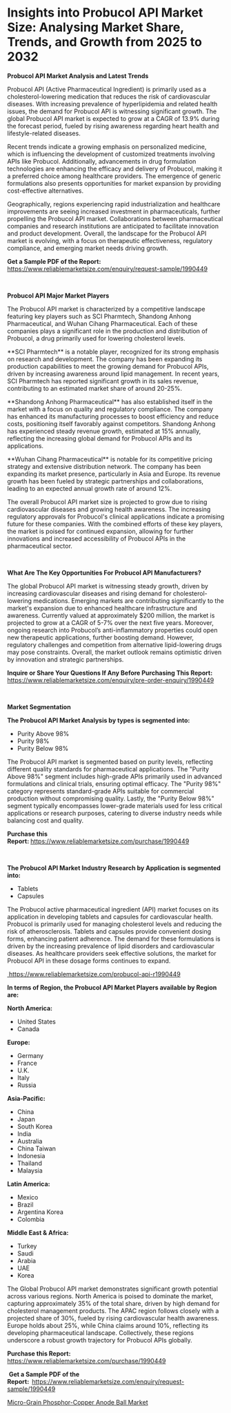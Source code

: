<p><h1>Insights into Probucol API Market Size: Analysing Market Share, Trends, and Growth from 2025 to 2032</h1></p><p><strong>Probucol API Market Analysis and Latest Trends</strong></p>
<p><p>Probucol API (Active Pharmaceutical Ingredient) is primarily used as a cholesterol-lowering medication that reduces the risk of cardiovascular diseases. With increasing prevalence of hyperlipidemia and related health issues, the demand for Probucol API is witnessing significant growth. The global Probucol API market is expected to grow at a CAGR of 13.9% during the forecast period, fueled by rising awareness regarding heart health and lifestyle-related diseases.</p><p>Recent trends indicate a growing emphasis on personalized medicine, which is influencing the development of customized treatments involving APIs like Probucol. Additionally, advancements in drug formulation technologies are enhancing the efficacy and delivery of Probucol, making it a preferred choice among healthcare providers. The emergence of generic formulations also presents opportunities for market expansion by providing cost-effective alternatives.</p><p>Geographically, regions experiencing rapid industrialization and healthcare improvements are seeing increased investment in pharmaceuticals, further propelling the Probucol API market. Collaborations between pharmaceutical companies and research institutions are anticipated to facilitate innovation and product development. Overall, the landscape for the Probucol API market is evolving, with a focus on therapeutic effectiveness, regulatory compliance, and emerging market needs driving growth.</p></p>
<p><strong>Get a Sample PDF of the Report:&nbsp;</strong> <a href="https://www.reliablemarketsize.com/enquiry/request-sample/1990449?utm_campaign=2944&utm_medium=2&utm_source=Github&utm_content=ia&utm_term=03042025&utm_id=probucol-api">https://www.reliablemarketsize.com/enquiry/request-sample/1990449</a></p>
<p>&nbsp;</p>
<p><strong>Probucol API Major Market Players</strong></p>
<p><p>The Probucol API market is characterized by a competitive landscape featuring key players such as SCI Pharmtech, Shandong Anhong Pharmaceutical, and Wuhan Cihang Pharmaceutical. Each of these companies plays a significant role in the production and distribution of Probucol, a drug primarily used for lowering cholesterol levels.</p><p>**SCI Pharmtech** is a notable player, recognized for its strong emphasis on research and development. The company has been expanding its production capabilities to meet the growing demand for Probucol APIs, driven by increasing awareness around lipid management. In recent years, SCI Pharmtech has reported significant growth in its sales revenue, contributing to an estimated market share of around 20-25%.</p><p>**Shandong Anhong Pharmaceutical** has also established itself in the market with a focus on quality and regulatory compliance. The company has enhanced its manufacturing processes to boost efficiency and reduce costs, positioning itself favorably against competitors. Shandong Anhong has experienced steady revenue growth, estimated at 15% annually, reflecting the increasing global demand for Probucol APIs and its applications.</p><p>**Wuhan Cihang Pharmaceutical** is notable for its competitive pricing strategy and extensive distribution network. The company has been expanding its market presence, particularly in Asia and Europe. Its revenue growth has been fueled by strategic partnerships and collaborations, leading to an expected annual growth rate of around 12%.</p><p>The overall Probucol API market size is projected to grow due to rising cardiovascular diseases and growing health awareness. The increasing regulatory approvals for Probucol's clinical applications indicate a promising future for these companies. With the combined efforts of these key players, the market is poised for continued expansion, allowing for further innovations and increased accessibility of Probucol APIs in the pharmaceutical sector.</p></p>
<p>&nbsp;</p>
<p><strong>What Are The Key Opportunities For Probucol API Manufacturers?</strong></p>
<p><p>The global Probucol API market is witnessing steady growth, driven by increasing cardiovascular diseases and rising demand for cholesterol-lowering medications. Emerging markets are contributing significantly to the market's expansion due to enhanced healthcare infrastructure and awareness. Currently valued at approximately $200 million, the market is projected to grow at a CAGR of 5-7% over the next five years. Moreover, ongoing research into Probucol’s anti-inflammatory properties could open new therapeutic applications, further boosting demand. However, regulatory challenges and competition from alternative lipid-lowering drugs may pose constraints. Overall, the market outlook remains optimistic driven by innovation and strategic partnerships.</p></p>
<p><strong>Inquire or Share Your Questions If Any Before Purchasing This Report:</strong> <a href="https://www.reliablemarketsize.com/enquiry/pre-order-enquiry/1990449?utm_campaign=2944&utm_medium=2&utm_source=Github&utm_content=ia&utm_term=03042025&utm_id=probucol-api">https://www.reliablemarketsize.com/enquiry/pre-order-enquiry/1990449</a></p>
<p>&nbsp;</p>
<p><strong>Market Segmentation</strong></p>
<p><strong>The Probucol API Market Analysis by types is segmented into:</strong></p>
<p><ul><li>Purity Above 98%</li><li>Purity 98%</li><li>Purity Below 98%</li></ul></p>
<p><p>The Probucol API market is segmented based on purity levels, reflecting different quality standards for pharmaceutical applications. The "Purity Above 98%" segment includes high-grade APIs primarily used in advanced formulations and clinical trials, ensuring optimal efficacy. The "Purity 98%" category represents standard-grade APIs suitable for commercial production without compromising quality. Lastly, the "Purity Below 98%" segment typically encompasses lower-grade materials used for less critical applications or research purposes, catering to diverse industry needs while balancing cost and quality.</p></p>
<p><strong>Purchase this Report:&nbsp;</strong><a href="https://www.reliablemarketsize.com/purchase/1990449?utm_campaign=2944&utm_medium=2&utm_source=Github&utm_content=ia&utm_term=03042025&utm_id=probucol-api">https://www.reliablemarketsize.com/purchase/1990449</a></p>
<p>&nbsp;</p>
<p><strong>The Probucol API Market Industry Research by Application is segmented into:</strong></p>
<p><ul><li>Tablets</li><li>Capsules</li></ul></p>
<p><p>The Probucol active pharmaceutical ingredient (API) market focuses on its application in developing tablets and capsules for cardiovascular health. Probucol is primarily used for managing cholesterol levels and reducing the risk of atherosclerosis. Tablets and capsules provide convenient dosing forms, enhancing patient adherence. The demand for these formulations is driven by the increasing prevalence of lipid disorders and cardiovascular diseases. As healthcare providers seek effective solutions, the market for Probucol API in these dosage forms continues to expand.</p></p>
<p><a href="https://www.reliablemarketsize.com/probucol-api-r1990449?utm_campaign=2944&utm_medium=2&utm_source=Github&utm_content=ia&utm_term=03042025&utm_id=probucol-api">&nbsp;https://www.reliablemarketsize.com/probucol-api-r1990449</a></p>
<p><strong>In terms of Region, the Probucol API Market Players available by Region are:</strong></p>
<p>
    <p> <strong> North America: </strong>
        <ul>
            <li>United States</li>
            <li>Canada</li>
        </ul>
        </p> 
    <p> <strong> Europe: </strong>
        <ul>
            <li>Germany</li>
            <li>France</li>
            <li>U.K.</li>
            <li>Italy</li>
            <li>Russia</li>
        </ul>
        </p> 
    <p> <strong> Asia-Pacific: </strong>
        <ul>
            <li>China</li>
            <li>Japan</li>
            <li>South Korea</li>
            <li>India</li>
            <li>Australia</li>
            <li>China Taiwan</li>
            <li>Indonesia</li>
            <li>Thailand</li>
            <li>Malaysia</li>
        </ul>
        </p> 
    <p> <strong> Latin America: </strong>
        <ul>
            <li>Mexico</li>
            <li>Brazil</li>
            <li>Argentina Korea</li>
            <li>Colombia</li>
        </ul>
        </p> 
    <p> <strong> Middle East & Africa: </strong>
        <ul>
            <li>Turkey</li>
            <li>Saudi</li>
            <li>Arabia</li>
            <li>UAE</li>
            <li>Korea</li>
        </ul>
    </p>
    </p>
<p><p>The Global Probucol API market demonstrates significant growth potential across various regions. North America is poised to dominate the market, capturing approximately 35% of the total share, driven by high demand for cholesterol management products. The APAC region follows closely with a projected share of 30%, fueled by rising cardiovascular health awareness. Europe holds about 25%, while China claims around 10%, reflecting its developing pharmaceutical landscape. Collectively, these regions underscore a robust growth trajectory for Probucol APIs globally.</p></p>
<p><strong>Purchase this Report: </strong><a href="https://www.reliablemarketsize.com/purchase/1990449?utm_campaign=2944&utm_medium=2&utm_source=Github&utm_content=ia&utm_term=03042025&utm_id=probucol-api">https://www.reliablemarketsize.com/purchase/1990449</a></p>
<p>&nbsp;<strong>Get a Sample PDF of the Report:&nbsp;&nbsp;</strong><a href="https://www.reliablemarketsize.com/enquiry/request-sample/1990449?utm_campaign=2944&utm_medium=2&utm_source=Github&utm_content=ia&utm_term=03042025&utm_id=probucol-api">https://www.reliablemarketsize.com/enquiry/request-sample/1990449</a></p>
<p><strong></strong></p>
<p><p><a href="https://github.com/scaseiargas/Market-Research-Report-List-1/blob/main/micro-grain-phosphor-copper-anode-ball-market.md?utm_campaign=2944&utm_medium=2&utm_source=Github&utm_content=ia&utm_term=03042025&utm_id=probucol-api">Micro-Grain Phosphor-Copper Anode Ball Market</a></p></p>